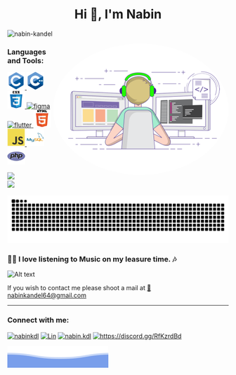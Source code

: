 <h1 align="center">Hi 👋, I'm Nabin</h1>
<p align="left"> <img src="https://komarev.com/ghpvc/?username=nabin-kandel&label=Profile%20views&color=0e75b6&style=flat" alt="nabin-kandel" /> </p>
<img align="right" alt="coding" width="400" style="border-radius:80%"  src="https://raw.githubusercontent.com/nabin-kandel/nabin-kandel/main/assect/coder.gif">



<h3 align="left">Languages and Tools:</h3>
<p align="left"> <a href="https://www.cprogramming.com/" target="_blank" rel="noreferrer"> <img src="https://raw.githubusercontent.com/devicons/devicon/master/icons/c/c-original.svg" alt="c" width="40" height="40"/> </a> <a href="https://www.w3schools.com/cpp/" target="_blank" rel="noreferrer"> <img src="https://raw.githubusercontent.com/devicons/devicon/master/icons/cplusplus/cplusplus-original.svg" alt="cplusplus" width="40" height="40"/> </a> <a href="https://www.w3schools.com/css/" target="_blank" rel="noreferrer"> <img src="https://raw.githubusercontent.com/devicons/devicon/master/icons/css3/css3-original-wordmark.svg" alt="css3" width="40" height="40"/> </a> <a href="https://www.figma.com/" target="_blank" rel="noreferrer"> <img src="https://www.vectorlogo.zone/logos/figma/figma-icon.svg" alt="figma" width="40" height="40"/> </a> <a href="https://flutter.dev" target="_blank" rel="noreferrer"> <img src="https://www.vectorlogo.zone/logos/flutterio/flutterio-icon.svg" alt="flutter" width="40" height="40"/> </a> <a href="https://www.w3.org/html/" target="_blank" rel="noreferrer"> <img src="https://raw.githubusercontent.com/devicons/devicon/master/icons/html5/html5-original-wordmark.svg" alt="html5" width="40" height="40"/> </a> <a href="https://developer.mozilla.org/en-US/docs/Web/JavaScript" target="_blank" rel="noreferrer"> <img src="https://raw.githubusercontent.com/devicons/devicon/master/icons/javascript/javascript-original.svg" alt="javascript" width="40" height="40"/> </a> <a href="https://www.mysql.com/" target="_blank" rel="noreferrer"> <img src="https://raw.githubusercontent.com/devicons/devicon/master/icons/mysql/mysql-original-wordmark.svg" alt="mysql" width="40" height="40"/> </a> <a href="https://www.php.net" target="_blank" rel="noreferrer"> <img src="https://raw.githubusercontent.com/devicons/devicon/master/icons/php/php-original.svg" alt="php" width="40" height="40"/> </a> </p><p>


    
![](https://github-readme-stats.vercel.app/api?username=nabin-kandel&theme=default&hide_border=false&include_all_commits=false&count_private=false)<br/>
![](https://github-readme-streak-stats.herokuapp.com/?user=nabin-kandel&theme=default&hide_border=false)<br/>




</p>

<img src="https://raw.githubusercontent.com/nabin-kandel/nabin-kandel/0eee02d490344b74bd431dd04aef32c67d6c91ac/assect/github-contribution-grid-snake%20(1).svg"/>

### 👨‍💻 I love listening to Music on my leasure time. 🎶
![Alt text](https://spotify-recently-played-readme.vercel.app/api?user=312knnsjy3cvsyoqnred5lic3erq)</p>

If you wish to contact me please shoot a mail at  [📩 nabinkandel64@gmail.com](mailto:nabinkandel64@gmail.com)
<hr>
<h3 align="left">Connect with me:</h3>
<p align="left">
<a href="https://twitter.com/nabinkdl" target="_blank"><img align="center" src="https://raw.githubusercontent.com/rahuldkjain/github-profile-readme-generator/master/src/images/icons/Social/twitter.svg" alt="nabinkdl" height="30" width="40" /></a>
<a href="https://www.linkedin.com/in/nabin-kandel-8a41a9246/" target="_blank"><img align="center" src="https://raw.githubusercontent.com/rahuldkjain/github-profile-readme-generator/master/src/images/icons/Social/linked-in-alt.svg" alt="Lin" height="30" width="40" /></a>
<a href="https://instagram.com/nabin.kdl" target="_blank"><img align="center" src="https://raw.githubusercontent.com/rahuldkjain/github-profile-readme-generator/master/src/images/icons/Social/instagram.svg" alt="nabin.kdl" height="30" width="40" /></a>
<a href="https://discord.gg/https://discord.gg/RfKzrdBd" target="_blank"><img align="center" src="https://raw.githubusercontent.com/rahuldkjain/github-profile-readme-generator/master/src/images/icons/Social/discord.svg" alt="https://discord.gg/RfKzrdBd" height="30" width="40" /></a>
</p>

<img src="https://raw.githubusercontent.com/nabin-kandel/nabin-kandel/0eee02d490344b74bd431dd04aef32c67d6c91ac/assect/bottom_header.svg"/>
